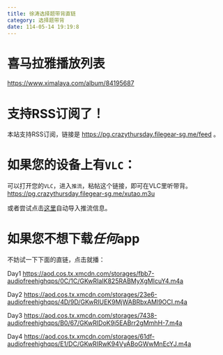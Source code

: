 ```yaml
---
title: 徐涛选择题带背直链
category: 选择题带背
date: 114-05-14 19:19:8
---
```



# 喜马拉雅播放列表
https://www.ximalaya.com/album/84195687

# 支持RSS订阅了！
本站支持RSS订阅，链接是 https://pg.crazythursday.filegear-sg.me/feed 。


# 如果您的设备上有`VLC`：
可以打开您的`VLC`，进入`推流`，粘帖这个链接，即可在VLC里听带背。
https://pg.crazythursday.filegear-sg.me/xutao.m3u

或者尝试点击[这里](vlc://https://pg.crazythursday.filegear-sg.me/xutao.m3u)自动导入推流信息。


# 如果您不想下载***任何***app

不妨试一下下面的直链，点击就播：


Day1
https://aod.cos.tx.xmcdn.com/storages/fbb7-audiofreehighqps/0C/1C/GKwRIaIK825RABMyXgMlcuY4.m4a


Day2
https://aod.cos.tx.xmcdn.com/storages/23e6-audiofreehighqps/4D/9D/GKwRIUEK9MjWABRbxAMl9OCI.m4a


Day3
https://aod.cos.tx.xmcdn.com/storages/7438-audiofreehighqps/B0/67/GKwRIDoK9i5EABrr2gMmhH-7.m4a


Day4
https://aod.cos.tx.xmcdn.com/storages/61df-audiofreehighqps/E1/DC/GKwRIRwK94VyABoGWwMnEcYJ.m4a
